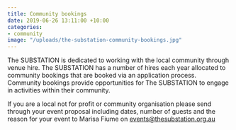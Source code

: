```yaml
---
title: Community bookings
date: 2019-06-26 13:11:00 +10:00
categories:
- community
image: "/uploads/the-substation-community-bookings.jpg"
---
```


The SUBSTATION is dedicated to working with the local community through venue hire. The SUBSTATION has a number of hires each year allocated to community bookings that are booked via an application process. Community bookings provide opportunities for The SUBSTATION to engage in activities within their community. 

If you are a local not for profit or community organisation please send through your event proposal including dates, number of guests and the reason for your event to Marisa Fiume on events@thesubstation.org.au

